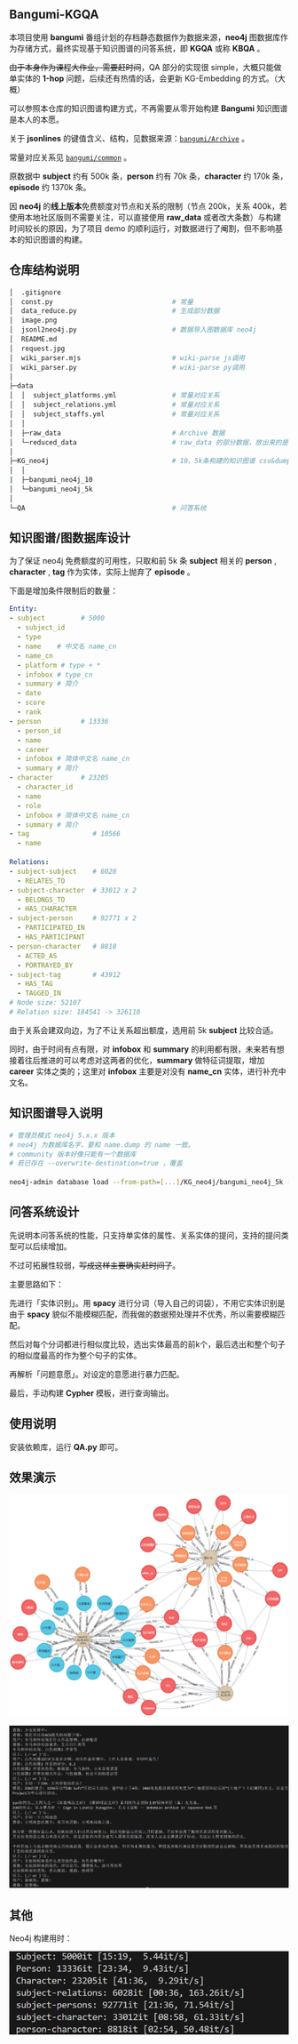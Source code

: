 ## Bangumi-KGQA

本项目使用 **bangumi** 番组计划的存档静态数据作为数据来源，**neo4j** 图数据库作为存储方式，最终实现基于知识图谱的问答系统，即 **KGQA** 或称 **KBQA** 。



~~由于本身作为课程大作业，需要赶时间~~，QA 部分的实现很 simple，大概只能做单实体的 **1-hop** 问题，后续还有热情的话，会更新 KG-Embedding 的方式。（大概）

可以参照本仓库的知识图谱构建方式，不再需要从零开始构建 **Bangumi** 知识图谱是本人的本愿。



关于 **jsonlines** 的键值含义、结构，见数据来源：[`bangumi/Archive`](https://github.com/bangumi/Archive) 。

常量对应关系见 [`bangumi/common`](https://github.com/bangumi/common) 。



原数据中 **subject** 约有 500k 条，**person** 约有 70k 条，**character** 约 170k 条，**episode** 约 1370k 条。

因 **neo4j** 的**线上版本**免费额度对节点和关系的限制（节点 200k，关系 400k，若使用本地社区版则不需要关注，可以直接使用 **raw_data** 或者改大条数）与构建时间较长的原因，为了项目 demo 的顺利运行，对数据进行了阉割，但不影响基本的知识图谱的构建。



## 仓库结构说明

```sh
│  .gitignore
│  const.py                              # 常量
│  data_reduce.py                        # 生成部分数据
│  image.png
│  jsonl2neo4j.py                        # 数据导入图数据库 neo4j
│  README.md
│  request.jpg
│  wiki_parser.mjs                       # wiki-parse js调用
│  wiki_parser.py                        # wiki-parse py调用
│
├─data
│  │  subject_platforms.yml              # 常量对应关系
│  │  subject_relations.yml              # 常量对应关系
│  │  subject_staffs.yml                 # 常量对应关系
│  │                             
│  ├─raw_data                            # Archive 数据
│  └─reduced_data                        # raw_data 的部分数据，放出来的是前十条go
│
├─KG_neo4j                               # 10、5k条构建的知识图谱 csv&dump 导出文件
│  │
|  ├─bangumi_neo4j_10
│  └─bangumi_neo4j_5k
│
└─QA                                     # 问答系统
```



## 知识图谱/图数据库设计

为了保证 neo4j 免费额度的可用性，只取和前 5k 条 **subject** 相关的 **person** , **character** , **tag** 作为实体，实际上抛弃了 **episode** 。

下面是增加条件限制后的数量：

```yaml
Entity:
- subject         # 5000
  - subject_id
  - type
  - name    # 中文名 name_cn
  - name_cn
  - platform # type + *
  - infobox # type_cn
  - summary # 简介
  - date
  - score
  - rank
- person          # 13336
  - person_id
  - name
  - career
  - infobox # 简体中文名 name_cn
  - summary # 简介
- character       # 23205
  - character_id
  - name
  - role
  - infobox # 简体中文名 name_cn
  - summary # 简介
- tag                # 10566
  - name

Relations:
- subject-subject    # 6028
  - RELATES_TO
- subject-character  # 33012 x 2
  - BELONGS_TO
  - HAS_CHARACTER
- subject-person     # 92771 x 2
  - PARTICIPATED_IN
  - HAS_PARTICIPANT
- person-character   # 8818
  - ACTED_AS
  - PORTRAYED_BY
- subject-tag        # 43912
  - HAS_TAG
  - TAGGED_IN
# Node size: 52107
# Relation size: 184541 -> 326110
```

由于关系会建双向边，为了不让关系超出额度，选用前 5k **subject** 比较合适。

同时，由于时间有点有限，对 **infobox** 和 **summary** 的利用都有限，未来若有想接着往后推进的可以考虑对这两者的优化，**summary** 做特征词提取，增加 **career** 实体之类的；这里对 **infobox** 主要是对没有 **name_cn** 实体，进行补充中文名。

## 知识图谱导入说明

```sh
# 管理员模式 neo4j 5.x.x 版本
# neo4j 为数据库名字，要和 name.dump 的 name 一致。
# community 版本好像只能有一个数据库
# 若已存在 --overwrite-destination=true ，覆盖

neo4j-admin database load --from-path=[...]/KG_neo4j/bangumi_neo4j_5k [database name you wanted] --overwrite-destination=true
```

## 问答系统设计

先说明本问答系统的性能，只支持单实体的属性、关系实体的提问，支持的提问类型可以后续增加。

不过可拓展性较弱，~~写成这样主要确实赶时间了~~。

主要思路如下：

先进行「实体识别」。用 **spacy** 进行分词（导入自己的词袋），不用它实体识别是由于 **spacy** 貌似不能模糊匹配，而我做的数据预处理并不优秀，所以需要模糊匹配。

然后对每个分词都进行相似度比较，选出实体最高的前k个，最后选出和整个句子的相似度最高的作为整个句子的实体。

再解析「问题意愿」。对设定的意愿进行暴力匹配。

最后，手动构建 **Cypher** 模板，进行查询输出。

## 使用说明

安装依赖库，运行 **QA.py** 即可。

## 效果演示

![img](README.assets/{7573BCDA-A6C2-4258-9152-30B638AA5CEA})

![img](README.assets/showtime.png)

## 其他

Neo4j 构建用时：

![img](README.assets/time.png)
